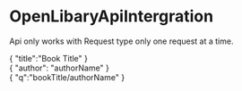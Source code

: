 # OpenLibaryApiIntergration

Api only works with Request type  only one request at a time.<br/>

{
"title":"Book Title"
}
<br/>
{
"author": "authorName"
}
<br/>
{
"q":"bookTitle/authorName"
}
